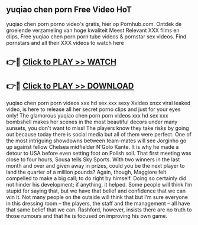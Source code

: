 ## yuqiao chen porn Free Video HoT 

yuqiao chen porn porno video's gratis, hier op Pornhub.com. Ontdek de groeiende verzameling van hoge kwaliteit Meest Relevant XXX films en clips,
Free yuqiao chen porn porn tube videos & pornstar sex videos. Find pornstars and all their XXX videos to watch here


## 👉🔴 [Click to PLAY >> WATCH](http://us.freeplayer.one?title=yuqiao_chen_porn&ref=16D)

## 👉🔴 [Click to PLAY >> DOWNLOAD](http://us.freeplayer.one?title=yuqiao_chen_porn&ref=16D)


yuqiao chen porn porn videos xxx hd sex xxx sexy Xvideo xnxx viral leaked video, is here to release all her secret porno clips and just for your eyes only! The glamorous yuqiao chen porn porn videos xxx hd sex xxx bombshell makes her scenes in the most beautiful decors under many sunsets, you don't want to miss! The players know they take risks by going out because today there is social media but all of them were perfect. One of the most intriguing showdowns between team-mates will see Jorginho go up against fellow Chelsea midfielder N'Golo Kante. It is why he made a detour to USA before even setting foot on Polish soil. That first meeting was close to four hours, Sousa tells Sky Sports. With two winners in the last month and over and given away in prizes, could you be the next player to land the quarter of a million pounds? Again, though, Maggiore felt compelled to make a big call; to do right by himself. Doing so certainly did not hinder his development; if anything, it helped. Some people will think I’m stupid for saying that, but we have that belief and confidence that we can win it. Not many people on the outside will think that but I’m sure everyone in this dressing room – the players, the staff and the management – all have that same belief that we can. Rashford, however, insists there are no truth to those rumours and that he is focused on improving his own game.